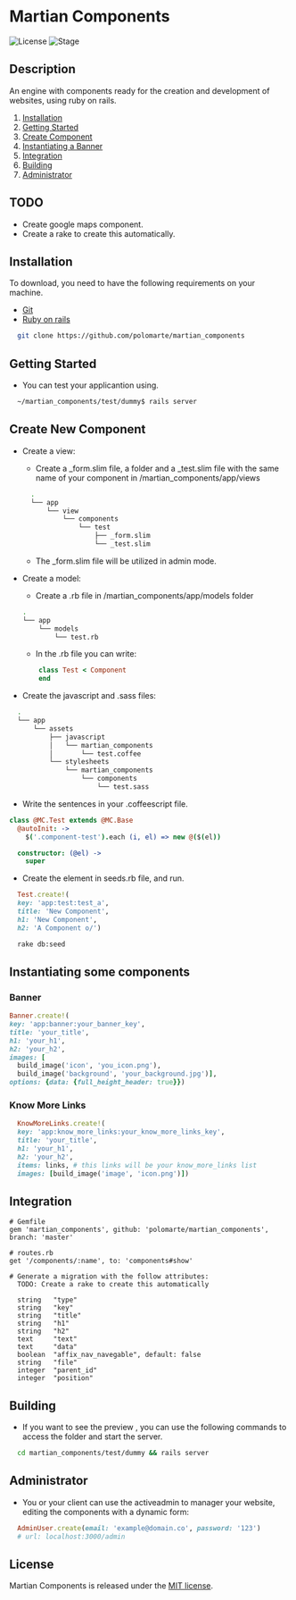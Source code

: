 # Martian Components
![License](https://img.shields.io/github/license/mashape/apistatus.svg)
![Stage](https://img.shields.io/badge/Stage-Developing-red.svg)

## Description

An engine with components ready for the creation and development of websites, using ruby on rails.

1. [Installation](#installation)
2. [Getting Started](#getting-started)
3. [Create Component](#create-new-component)
4. [Instantiating a Banner](#instantiating-some-components)
5. [Integration](#integration)
6. [Building](#building)
7. [Administrator](#administrator)

## TODO
- Create google maps component.
- Create a rake to create this automatically.

## Installation

To download, you need to have the following requirements on your machine.

- [Git](https://git-scm.com/)
- [Ruby on rails](http://rubyonrails.org/)

```bash
  git clone https://github.com/polomarte/martian_components
```

## Getting Started
  - You can test your applicantion using.   

```bash
  ~/martian_components/test/dummy$ rails server
```
## Create New Component

  - Create a view: 

    - Create a _form.slim file, a folder and a _test.slim file with the same name of your component in /martian_components/app/views


    ```bash
      .
      └── app
          └── view
              └── components
                  └── test
                      ├── _form.slim
                      └── _test.slim

    ````
    
    - The _form.slim file will be utilized in admin mode.
    
  - Create a model:

    - Create a .rb file in /martian_components/app/models folder
    
    ```bash
    .
    └── app
        └── models
            └── test.rb
    ```
    
    - In the .rb file you can write:

    ~~~~~ ruby
        class Test < Component
        end
    ~~~~~

  - Create the javascript and .sass files:

```bash    
  .
  └── app
      └── assets
          ├── javascript
          │   └── martian_components
          │       └── test.coffee
          └── stylesheets
              └── martian_components
                  └── components
                      └── test.sass

```

  - Write the sentences in your .coffeescript file.

```coffeescript
class @MC.Test extends @MC.Base
  @autoInit: ->
    $('.component-test').each (i, el) => new @($(el))

  constructor: (@el) ->
    super
```
- Create the element in seeds.rb file, and run.

~~~~~ ruby
  Test.create!(
  key: 'app:test:test_a',
  title: 'New Component',
  h1: 'New Component',
  h2: 'A Component o/')
~~~~~

```bash
  rake db:seed
```
## Instantiating some components
  
### Banner
  ~~~~~ ruby
  Banner.create!(
  key: 'app:banner:your_banner_key',
  title: 'your_title',
  h1: 'your_h1',
  h2: 'your_h2',
  images: [
    build_image('icon', 'you_icon.png'),
    build_image('background', 'your_background.jpg')],
  options: {data: {full_height_header: true}})
  ~~~~~
  
### Know More Links
  ~~~~~ ruby
    KnowMoreLinks.create!(
    key: 'app:know_more_links:your_know_more_links_key',
    title: 'your_title',
    h1: 'your_h1',
    h2: 'your_h2',
    items: links, # this links will be your know_more_links list
    images: [build_image('image', 'icon.png')])
~~~~~
  
## Integration

    # Gemfile
    gem 'martian_components', github: 'polomarte/martian_components', branch: 'master'

    # routes.rb
    get '/components/:name', to: 'components#show'

    # Generate a migration with the follow attributes:
      TODO: Create a rake to create this automatically

      string   "type"
      string   "key"
      string   "title"
      string   "h1"
      string   "h2"
      text     "text"
      text     "data"
      boolean  "affix_nav_navegable", default: false
      string   "file"
      integer  "parent_id"
      integer  "position"

## Building

- If you want to see the preview , you can use the following commands to access the folder and start the server.

```bash
  cd martian_components/test/dummy && rails server
```

## Administrator

- You or your client can use the activeadmin to manager your website, editing the components with a dynamic form:
~~~~ruby
  AdminUser.create(email: 'example@domain.co', password: '123')
  # url: localhost:3000/admin
~~~~

## License

Martian Components is released under the [MIT license](https://github.com/polomarte/martian_components/blob/master/MIT-LICENSE).
